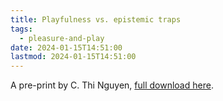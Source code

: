 ```yaml
---
title: Playfulness vs. epistemic traps
tags:
  - pleasure-and-play
date: 2024-01-15T14:51:00
lastmod: 2024-01-15T14:51:00
---
```


A pre-print by C. Thi Nguyen, [full download here](https://philarchive.org/rec/NGUPVE).

